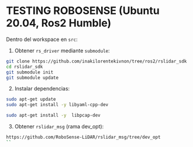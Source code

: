 # TESTING ROBOSENSE (Ubuntu 20.04, Ros2 Humble)

 
Dentro del workspace en `src`:

1. Obtener `rs_driver` mediante `submodule`:

```sh
git clone https://github.com/inakilorentekivnon/tree/ros2/rslidar_sdk
cd rslidar_sdk
git submodule init
git submodule update
```


2. Instalar dependencias:

```sh
sudo apt-get update
sudo apt-get install -y libyaml-cpp-dev
```


```sh
sudo apt-get install -y  libpcap-dev
```

3. Obtener `rslidar_msg` (rama dev_opt):

```sh
https://github.com/RoboSense-LiDAR/rslidar_msg/tree/dev_opt
``
